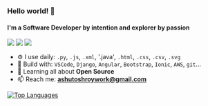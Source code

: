 

<!--
**ashutosh-roy/ashutosh-roy** is a ✨ _special_ ✨ repository because its `README.md` (this file) appears on your GitHub profile.

Here are some ideas to get you started:

- 🔭 I’m currently working on ...
- 🌱 I’m currently learning ...
- 👯 I’m looking to collaborate on ...
- 🤔 I’m looking for help with ...
- 💬 Ask me about ...
- 📫 How to reach me: ...
- 😄 Pronouns: ...
- ⚡ Fun fact: ...
- 👨🏽‍💻 Currently developing... [PyDeMan](https://github.com)
[![Top Languages](https://github-readme-stats.vercel.app/api/top-langs/?username=ashutosh-roy&theme=light)](https://github.com/anuraghazra/github-readme-stats)

-->

### **Hello world!** 👋
#### I'm a Software Developer by intention and explorer by passion

[<img src="https://img.shields.io/badge/github-%2312100E.svg?&style=for-the-badge&logo=github&logoColor=white" />](https://github.com/ashutosh-roy/) [<img src="https://img.shields.io/badge/linkedin-%230077B5.svg?&style=for-the-badge&logo=linkedin&logoColor=white" />](https://www.linkedin.com/in/ashutosh-roy-2001/) [<img src = "https://img.shields.io/badge/instagram-%23E4405F.svg?&style=for-the-badge&logo=instagram&logoColor=white">](https://www.instagram.com/ashutoshroy/)


- ⚙️ I use daily: `.py`, `.js`, `.xml`, '.java', `.html`, `.css`, `.csv`, `.svg`
- 🧰 Build with: `VSCode`, `Django`, `Angular`, `Bootstrap`, `Ionic`, `AWS`, `git`...
- 🌱 Learning all about **Open Source**
- 📫 Reach me: **ashutoshroywork@gmail.com**


[![Top Languages](https://github-readme-stats.vercel.app/api/top-langs/?username=ashutosh-roy&layout=compact)](https://github.com/anuraghazra/github-readme-stats)


